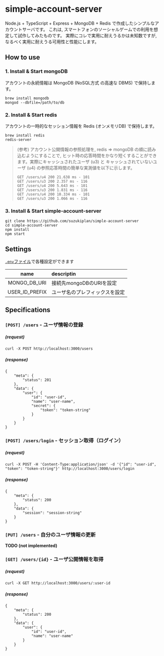 # simple-account-server

Node.js + TypeScript + Express + MongoDB + Redis で作成したシンプルなアカウントサーバです。
これは, スマートフォンのソーシャルゲームでの利用を想定して試作してみたものです。
実際にコレで実用に耐えうるかは未知数ですが, なるべく実用に耐えうる可用性と性能にします。

## How to use

### 1. Install & Start mongoDB
アカウントの永続情報は MongoDB (NoSQL方式 の高速な DBMS) で保持します。
```
brew install mongodb
mongod --dbfile=/path/to/db
```

### 2. Install & Start redis
アカウントの一時的なセッション情報を Redis (オンメモリDB) で保持します。
```
brew install redis
redis-server
```

> (参考) アカウント公開情報の参照処理を, redis ⇒ mongoDB の順に読み込むようにすることで, ヒット時の応答時間をかなり短くすることができます。実際にキャッシュされたユーザ (u3) と キャッシュされていないユーザ (u4) の参照応答時間の簡単な実測値を以下に示します。
> ```
> GET /users/u4 200 21.638 ms - 101
> GET /users/u3 200 2.357 ms - 116
> GET /users/u4 200 5.643 ms - 101
> GET /users/u3 200 1.831 ms - 116
> GET /users/u4 200 10.334 ms - 101
> GET /users/u3 200 1.066 ms - 116
> ```

### 3. Install & Start simple-account-server
```
git clone https://github.com/suzukiplan/simple-account-server
cd simple-account-server
npm install
npm start
```

## Settings

[`.env`ファイル](.env)で各種設定ができます

|name|descriptin|
|:---:|:---|
|MONGO_DB_URI|接続先mongoDBのURIを設定|
|USER_ID_PREFIX|ユーザ名のプレフィックスを設定|

## Specifications

### `[POST] /users` - ユーザ情報の登録
##### (request)
```
curl -X POST http://localhost:3000/users
```

##### (response)
```
{
    "meta": {
        "status": 201
    },
    "data": {
        "user": {
            "id": "user-id",
            "name": "user-name",
            "secret": {
                "token": "token-string"
            }
        }
    }
}
```

### `[POST] /users/login` - セッション取得（ログイン）
##### (request)
```
curl -X POST -H 'Content-Type:application/json' -d '{"id": "user-id", "token": "token-string"}' http://localhost:3000/users/login
```

##### (response)
```
{
    "meta": {
        "status": 200
    },
    "data": {
        "session": "session-string"
    }
}
```

### `[PUT] /users` - 自分のユーザ情報の更新
__TODO (not implemented)__

### `[GET] /users/{id}` - ユーザ公開情報を取得
##### (request)
```
curl -X GET http://localhost:3000/users/:user-id
```

##### (response)
```
{
    "meta": {
        "status": 200
    },
    "data": {
        "user": {
            "id": "user-id",
            "name": "user-name"
        }
    }
}
```
